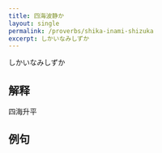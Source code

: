 ```yaml
---
title: 四海波静か
layout: single
permalink: /proverbs/shika-inami-shizuka
excerpt: しかいなみしずか
---
```


しかいなみしずか

## 解释

四海升平

## 例句

